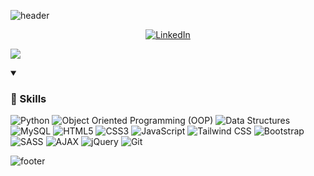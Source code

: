 ![header](https://capsule-render.vercel.app/api?type=waving&color=timeGradient&height=200&section=header&text=Hi%2C%20I%27m%20Amir%20Javarsineh%20👋&fontSize=50&animation=scaleIn&fontAlignY=35&desc=A%20passionate%20developer%20exploring%20the%20digital%20frontier&descSize=20&descAlignY=55&descAlign=50)

<div align="center">

  [![LinkedIn](https://img.shields.io/badge/LinkedIn-0A66C2?style=for-the-badge&logo=linkedin&logoColor=white)](https://www.linkedin.com/in/amir-javarsineh-5352aa1b6/)
  

</div>






![](https://capsule-render.vercel.app/api?type=venom&height=150&text=💻%20Tech%20Stack&fontSize=40&color=0:00FFFF,100:1E90FF&stroke=1E90FF)

<details open>
  <summary><h3>🎯  Skills</h3></summary>

  ![Python](https://img.shields.io/badge/-Python-blue?style=for-the-badge&logo=python&logoColor=white) ![Object Oriented Programming (OOP)](https://img.shields.io/badge/-Object_Oriented_Programming_(OOP)-blue?style=for-the-badge&logo=object-oriented-programming-(oop)&logoColor=white)  ![Data Structures](https://img.shields.io/badge/-Data_Structures-blue?style=for-the-badge&logo=data-structures&logoColor=white) ![MySQL](https://img.shields.io/badge/-MySQL-blue?style=for-the-badge&logo=mysql&logoColor=white)  ![HTML5](https://img.shields.io/badge/-HTML5-blue?style=for-the-badge&logo=html5&logoColor=white) ![CSS3](https://img.shields.io/badge/-CSS3-blue?style=for-the-badge&logo=css3&logoColor=white) ![JavaScript](https://img.shields.io/badge/-JavaScript-blue?style=for-the-badge&logo=javascript&logoColor=white) ![Tailwind CSS](https://img.shields.io/badge/-Tailwind_CSS-blue?style=for-the-badge&logo=tailwind-css&logoColor=white) ![Bootstrap](https://img.shields.io/badge/-Bootstrap-blue?style=for-the-badge&logo=bootstrap&logoColor=white) ![SASS](https://img.shields.io/badge/-SASS-blue?style=for-the-badge&logo=sass&logoColor=white) ![AJAX](https://img.shields.io/badge/-AJAX-blue?style=for-the-badge&logo=ajax&logoColor=white) ![jQuery](https://img.shields.io/badge/-jQuery-blue?style=for-the-badge&logo=jquery&logoColor=white)
   ![Git](https://img.shields.io/badge/-git-blue?style=for-the-badge&logo=python&logoColor=white)

</details>













</div>

![footer](https://capsule-render.vercel.app/api?type=waving&color=timeGradient&height=100&section=footer)




